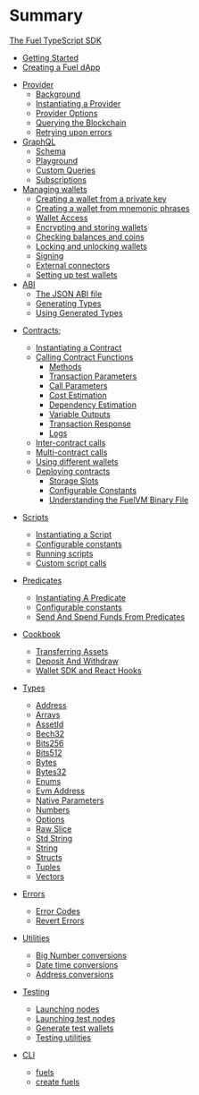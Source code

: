 # Summary

[The Fuel TypeScript SDK](./index.md)

<!-- Introduction -->
- [Getting Started](./getting-started.md)
- [Creating a Fuel dApp](./creating-a-fuel-dapp.md)

<!-- Basics -->
- [Provider](./provider/index.md)
  - [Background](./provider/background.md)
  - [Instantiating a Provider](./provider/instantiating-a-provider.md)
  - [Provider Options](./provider/provider-options.md) <!-- I'd pop this in Instantiating -->
  - [Querying the Blockchain](./provider/query-the-chain.md)
  - [Retrying upon errors](./provider/retrying.md)
- [GraphQL](./graphql/index.md)
  - [Schema](./graphql/schema.md)
  - [Playground](./graphql/playground.md)
  - [Custom Queries](./graphql/custom-queries.md)
  - [Subscriptions](./graphql/subscriptions.md)
- [Managing wallets](./wallets/index.md)
  - [Creating a wallet from a private key](./wallets/private-keys.md)
  - [Creating a wallet from mnemonic phrases](./wallets/mnemonic-wallet.md)
  - [Wallet Access](./wallets/access.md) <!-- Not in Notion - but in the SDK and in RS docs -->
  - [Encrypting and storing wallets](./wallets/encrypting-and-storing.md) <!-- Previously : 'Encrypting and Decrypting JSON Wallets' -->
  - [Checking balances and coins](./wallets/checking-balances-and-coins.md)
  - [Locking and unlocking wallets](./wallets/locking-and-unlocking.md)
  - [Signing](./wallets/signing.md)
  - [External connectors](./wallets/external-connectors.md)
  - [Setting up test wallets](./wallets/test-wallets.md)
- [ABI](./abi/index.md)
  - [The JSON ABI file](./abi/the-json-abi-file.md)
  - [Generating Types](./abi/generating-types.md)
  - [Using Generated Types](./abi/using-generated-types.md)

<!-- Essentials -->
- [Contracts](./contracts/index.md);
  - [Instantiating a Contract](./contracts/instantiating-a-contract.md)
  - [Calling Contract Functions]() <!-- Nested ATM - see what people think... -->
    - [Methods]()
    - [Transaction Parameters]()
    - [Call Parameters]()
    - [Cost Estimation]()
    - [Dependency Estimation]()
    - [Variable Outputs]()
    - [Transaction Response]()
    - [Logs]()
  - [Inter-contract calls](./contracts/inter-contract-calls.md)
  - [Multi-contract calls](./contracts/multi-contract-calls.md)
  - [Using different wallets](./contracts/using-different-wallets.md)
  - [Deploying contracts]() <!-- Nested ATM - see what people think... -->
    - [Storage Slots]()
    - [Configurable Constants]()
    - [Understanding the FuelVM Binary File]()

- [Scripts](./scripts/index.md)
  - [Instantiating a Script](./scripts/instantiating-a-script.md)
  - [Configurable constants](./scripts/configurable-constants.md)
  - [Running scripts](./scripts/running-scripts.md)
  - [Custom script calls](./scripts/custom-script-calls.md)

- [Predicates](./predicates/index.md)
  - [Instantiating A Predicate](./predicates/instantiating-a-predicate.md)
  - [Configurable constants](./predicates/configurable-constants.md)
  - [Send And Spend Funds From Predicates](./predicates/send-and-spend-funds-from-predicates.md)

- [Cookbook](./cookbook/index.md)
  - [Transferring Assets](./cookbook/transferring-assets.md)
  - [Deposit And Withdraw](./cookbook/deposit-and-withdraw.md)
  - [Wallet SDK and React Hooks](./cookbook/wallet-sdk-and-react-hooks.md)

<!-- Extras -->
- [Types](./types/index.md)
  - [Address](./types/address.md)
  - [Arrays](./types/arrays.md)
  - [AssetId](./types/asset-id.md)
  - [Bech32](./types/bech32.md)
  - [Bits256](./types/bits256.md)
  - [Bits512](./types/bits512.md)
  - [Bytes](./types/Bytes.md)
  - [Bytes32](./types/bytes32.md)
  - [Enums](./types/enums.md)
  - [Evm Address](./types/evm-address.md)
  - [Native Parameters](./types/native-parameters.md)
  - [Numbers](./types/numbers.md)
  - [Options](./types/options.md)
  - [Raw Slice](./types/raw-slice.md)
  - [Std String](./types/std-string.md)
  - [String](./types/string.md)
  - [Structs](./types/structs.md)
  - [Tuples](./types/tuples.md)
  - [Vectors](./types/vectors.md)

- [Errors](./errors/index.md)
  - [Error Codes](./errors/error-codes.md)
  - [Revert Errors](./errors/revert-errors.md)

- [Utilities](./utilities/index.md)
  - [Big Number conversions](./utilities/big-number-conversions.md)
  - [Date time conversions](./utilities/date-time-conversions.md)
  - [Address conversions](./utilities/address-conversions.md)

<!-- Tooling -->
- [Testing](./testing/index.md)
  - [Launching nodes](./testing/launching-nodes.md)
  - [Launching test nodes](./testing/launching-test-nodes.md)
  - [Generate test wallets](./testing/generate-test-wallets.md)
  - [Testing utilities](./testing/testing-utilities.md)

- [CLI](./cli/index.md)
  - [fuels](./cli/fuels.md)
  - [create fuels](./cli/create-fuels.md)